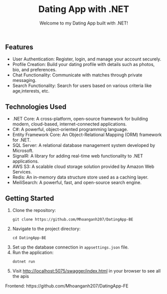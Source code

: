  <header>
        <h1>Dating App with .NET</h1>
        <p>Welcome to my Dating App built with .NET!</p>
    </header>
    <section>
        <h2>Features</h2>
        <ul>
            <li>User Authentication: Register, login, and manage your account securely.</li>
            <li>Profile Creation: Build your dating profile with details such as photos, bio, and preferences.</li>
            <li>Chat Functionality: Communicate with matches through private messaging.</li>
            <li>Search Functionality: Search for users based on various criteria like age,interests, etc.</li>
        </ul>
    </section>
    <section>
        <h2>Technologies Used</h2>
        <ul>
            <li>.NET Core: A cross-platform, open-source framework for building modern, cloud-based, internet-connected applications.</li>
            <li>C#: A powerful, object-oriented programming language.</li>
            <li>Entity Framework Core: An Object-Relational Mapping (ORM) framework for .NET.</li>
            <li>SQL Server: A relational database management system developed by Microsoft.</li>
            <li>SignalR: A library for adding real-time web functionality to .NET applications.</li>
            <li>AWS S3: A scalable cloud storage solution provided by Amazon Web Services.</li>
            <li>Redis: An in-memory data structure store used as a caching layer.</li>
            <li>MeiliSearch: A powerful, fast, and open-source search engine.</li>
        </ul>
    </section>
    <section>
        <h2>Getting Started</h2>
        <ol>
            <li>Clone the repository:</li>
            <pre><code>git clone https://github.com/Mhoanganh207/DatingApp-BE</code></pre>
            <li>Navigate to the project directory:</li>
            <pre><code>cd DatingApp-BE</code></pre>
            <li>Set up the database connection in <code>appsettings.json</code> file.</li>
            <li>Run the application:</li>
            <pre><code>dotnet run</code></pre>
            <li>Visit <a href="http://localhost:5075/swagger/index.html">http://localhost:5075/swagger/index.html</a> in your browser to see all the apis</li>
        </ol>
    </section>
Frontend: https://github.com/Mhoanganh207/DatingApp-FE
